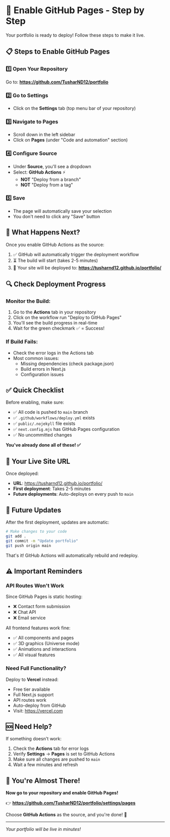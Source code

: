 # 🚀 Enable GitHub Pages - Step by Step

Your portfolio is ready to deploy! Follow these steps to make it live.

## 📋 Steps to Enable GitHub Pages

### 1️⃣ Open Your Repository
Go to: **https://github.com/TusharND12/portfolio**

### 2️⃣ Go to Settings
- Click on the **Settings** tab (top menu bar of your repository)

### 3️⃣ Navigate to Pages
- Scroll down in the left sidebar
- Click on **Pages** (under "Code and automation" section)

### 4️⃣ Configure Source
- Under **Source**, you'll see a dropdown
- Select: **GitHub Actions** ⚡
  - **NOT** "Deploy from a branch"
  - **NOT** "Deploy from a tag"

### 5️⃣ Save
- The page will automatically save your selection
- You don't need to click any "Save" button

## 🎯 What Happens Next?

Once you enable GitHub Actions as the source:

1. ✅ GitHub will automatically trigger the deployment workflow
2. ⏳ The build will start (takes 2-5 minutes)
3. 🚀 Your site will be deployed to: **https://tusharnd12.github.io/portfolio/**

## 🔍 Check Deployment Progress

### Monitor the Build:
1. Go to the **Actions** tab in your repository
2. Click on the workflow run "Deploy to GitHub Pages"
3. You'll see the build progress in real-time
4. Wait for the green checkmark ✅ = Success!

### If Build Fails:
- Check the error logs in the Actions tab
- Most common issues:
  - Missing dependencies (check package.json)
  - Build errors in Next.js
  - Configuration issues

## ✅ Quick Checklist

Before enabling, make sure:
- ✅ All code is pushed to `main` branch
- ✅ `.github/workflows/deploy.yml` exists
- ✅ `public/.nojekyll` file exists
- ✅ `next.config.mjs` has GitHub Pages configuration
- ✅ No uncommitted changes

**You've already done all of these! ✅**

## 📍 Your Live Site URL

Once deployed:
- **URL**: https://tusharnd12.github.io/portfolio/
- **First deployment**: Takes 2-5 minutes
- **Future deployments**: Auto-deploys on every push to `main`

## 🔄 Future Updates

After the first deployment, updates are automatic:

```bash
# Make changes to your code
git add .
git commit -m "Update portfolio"
git push origin main
```

That's it! GitHub Actions will automatically rebuild and redeploy.

## ⚠️ Important Reminders

### API Routes Won't Work
Since GitHub Pages is static hosting:
- ❌ Contact form submission
- ❌ Chat API
- ❌ Email service

All frontend features work fine:
- ✅ All components and pages
- ✅ 3D graphics (Universe mode)
- ✅ Animations and interactions
- ✅ All visual features

### Need Full Functionality?
Deploy to **Vercel** instead:
- Free tier available
- Full Next.js support
- API routes work
- Auto-deploy from GitHub
- Visit: https://vercel.com

## 🆘 Need Help?

If something doesn't work:
1. Check the **Actions** tab for error logs
2. Verify **Settings** → **Pages** is set to GitHub Actions
3. Make sure all changes are pushed to `main`
4. Wait a few minutes and refresh

## 🎉 You're Almost There!

**Now go to your repository and enable GitHub Pages!**

👉 **https://github.com/TusharND12/portfolio/settings/pages**

Choose **GitHub Actions** as the source, and you're done! 🚀

---

*Your portfolio will be live in minutes!*

